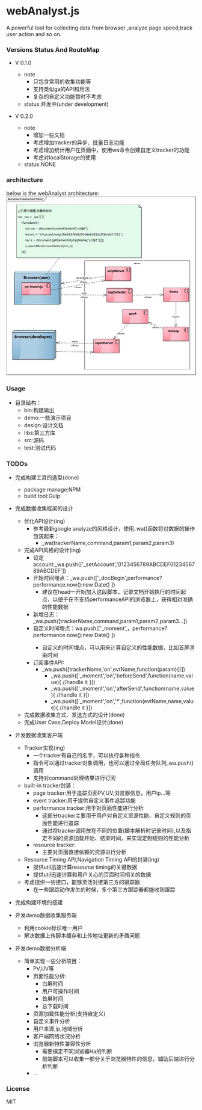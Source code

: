 # webAnalyst.js
A powerful tool for collecting data from browser ,analyze page speed,track user action and so on.


### Versions Status And RouteMap
* V 0.1.0
    * note
        * 只包含常用的收集功能等
        * 支持类似ga的API和用法
        * 复杂的自定义功能暂时不考虑
    * status:开发中(under development)
    
* V 0.2.0
    * note
        * 增加一些文档
        * 考虑增加tracker的异步、批量日志功能
        * 考虑增加统计用户在页面中，使用wa命令创建自定义tracker的功能
        * 考虑对localStorage的使用
    * status:NONE

### architecture
below is the webAnalyst architecture:
![webAnalyst architecture](design/arch.jpg)


### Usage

* 目录结构：
    * bin:构建输出
    * demo:一些演示项目
    * design:设计文档
    * libs:第三方库
    * src:源码
    * test:测试代码
    
    
### TODOs
* 完成构建工具的选型(done)
    * package manage:NPM
    * build tool:Gulp
    
    
* 完成数据收集框架的设计
    * 优化API设计(ing)
        * 参考最新google analyze的风格设计，使用_wa()函数将对数据的操作包装起来：
            * _wa(trackerName,command,param1,param2,param3)
    * 完成API风格的设计(ing)
        * 设定account:_wa.push(['_setAccount','0123456789ABCDEF0123456789ABCDEF'])
        * 开始时间埋点：_wa.push(['_docBegin',performance?performance.now():new Date() ])
            * 建议在head一开始加入这段脚本，记录文档开始执行的时间起点，以便于在不支持performanceAPI的浏览器上，获得相对准确的性能数据
        * 新增日志：_wa.push([trackerName,command,param1,param2,param3...])
        * 自定义时间埋点：wa.push(['_moment',<name>，performance?performance.now():new Date() ])
            * 自定义的时间埋点，可以用来计算自定义的性能数据，比如首屏渲染时间
        * 订阅事件API:
            * _wa.push([trackerName,'on',evtName,function(param){}])
                * _wa.push(['_moment','on','beforeSend',function(name,value){ //handle it }])
                * _wa.push(['_moment','on','afterSend',function(name,value){ //handle it }])
                * _wa.push(['_moment','on','*',function(evtName,name,value){ //handle it }])
    * 完成数据收集方式、发送方式的设计(done)
    * 完成User Case,Deploy Model设计(done)
    
    
* 开发数据收集客户端
    * Tracker实现(ing)
        * 一个tracker有自己的名字，可以执行各种指令
        * 指令可以通过tracker对象调用，也可以通过全局任务队列_wa.push()调用
        * 支持对command处理结果进行订阅
    * built-in tracker封装：
        * page tracker:用于追踪页面PV,UV,浏览器信息，用户ip...等
        * event tracker:用于提供自定义事件追踪功能
        * performance tracker:用于对页面性能进行分析
            * 这部分tracker主要用于用户对自定义资源性能、自定义规则的页面性能进行追踪
            * 通过将tracker调用放在不同的位置(脚本解析时记录时间),以及指定不同的资源加载开始、结束时间，来实现定制规则的性能分析
        * resource tracker:
            * 主要对页面直接依赖的资源进行分析
    * Resource Timing API,Navigation Timing API的封装(ing)
        * 提供util迅速计算resource timing的关键数据
        * 提供util迅速计算和用户关心的页面时间相关的数据
    * 考虑提供一些接口，能够灵活对接第三方的跟踪器
        * 在一些跟踪动作发生的时候，多个第三方跟踪器都能收到跟踪

* 完成构建环境的搭建
* 开发demo数据收集服务端
    * 利用cookie标识唯一用户
    * 解决数据上传脚本缓存和上传地址更新的矛盾问题
    
    
* 开发demo数据分析端
    * 简单实现一些分析项目：
        * PV,UV等
        * 页面性能分析:
            * 白屏时间
            * 用户可操作时间
            * 首屏时间
            * 总下载时间
        * 资源加载性能分析(支持自定义)
        * 自定义事件分析
        * 用户来源,ip,地域分析
        * 客户端网络状况分析
        * 浏览器新特性兼容性分析
            * 需要搞定不同浏览器Ha的判断
            * 前端脚本可以收集一部分关于浏览器特性的信息，辅助后端进行分析判断
        * ...



### License
MIT
